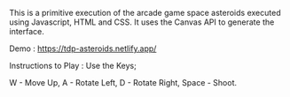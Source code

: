 This is a primitive execution of the arcade game space asteroids executed using Javascript, HTML and CSS. It uses the Canvas API to generate the interface.

Demo : https://tdp-asteroids.netlify.app/

Instructions to Play :
Use the Keys;

W - Move Up, 
A - Rotate Left, 
D - Rotate Right, 
Space - Shoot.
